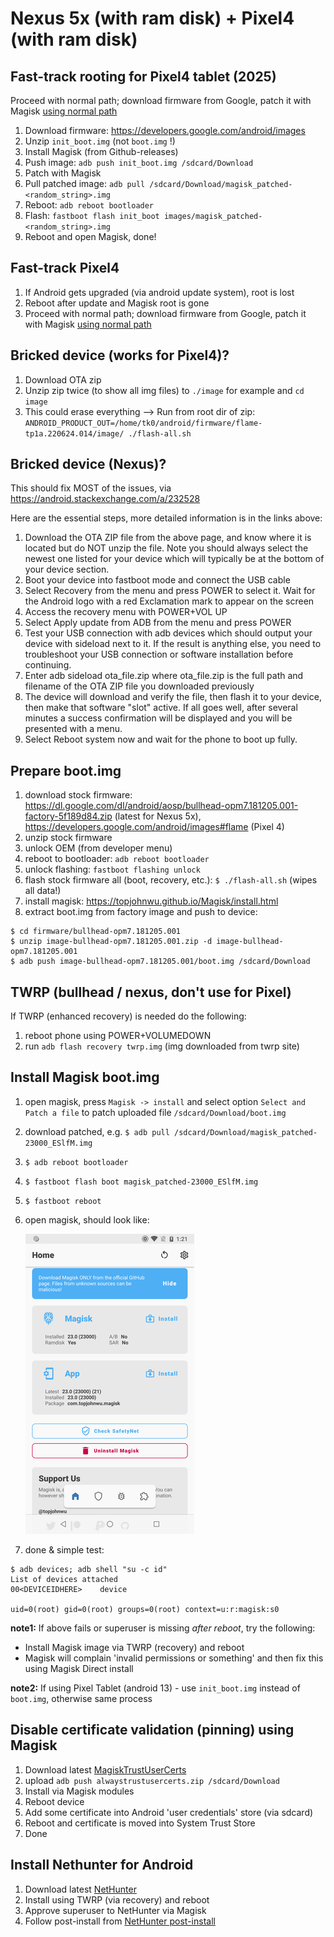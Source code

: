 Nexus 5x (with ram disk) + Pixel4 (with ram disk)
=================================================

## Fast-track rooting for Pixel4 tablet (2025)
Proceed with normal path; download firmware from Google, patch it with Magisk [using normal path](https://topjohnwu.github.io/Magisk/install.html)
1. Download firmware: https://developers.google.com/android/images
1. Unzip `init_boot.img` (not `boot.img` !)
1. Install Magisk (from Github-releases)
1. Push image: `adb push init_boot.img /sdcard/Download`
1. Patch with Magisk
1. Pull patched image: `adb pull /sdcard/Download/magisk_patched-<random_string>.img`
1. Reboot: `adb reboot bootloader`
1. Flash: `fastboot flash init_boot images/magisk_patched-<random_string>.img`
1. Reboot and open Magisk, done!


## Fast-track Pixel4
1. If Android gets upgraded (via android update system), root is lost
1. Reboot after update and Magisk root is gone
1. Proceed with normal path; download firmware from Google, patch it with Magisk [using normal path](https://topjohnwu.github.io/Magisk/install.html)


## Bricked device (works for Pixel4)?
1. Download OTA zip
1. Unzip zip twice (to show all img files) to `./image` for example and `cd image`
1. This could erase everything --> Run from root dir of zip: `ANDROID_PRODUCT_OUT=/home/tk0/android/firmware/flame-tp1a.220624.014/image/ ./flash-all.sh`

## Bricked device (Nexus)?
This should fix MOST of the issues, via https://android.stackexchange.com/a/232528

Here are the essential steps, more detailed information is in the links above:

1. Download the OTA ZIP file from the above page, and know where it is located but do NOT unzip the file. Note you should always select the newest one listed for your device which will typically be at the bottom of your device section.
1. Boot your device into fastboot mode and connect the USB cable
1. Select Recovery from the menu and press POWER to select it. Wait for the Android logo with a red Exclamation mark to appear on the screen
1. Access the recovery menu with POWER+VOL UP
1. Select Apply update from ADB from the menu and press POWER
1. Test your USB connection with adb devices which should output your device with sideload next to it. If the result is anything else, you need to troubleshoot your USB connection or software installation before continuing.
1. Enter adb sideload ota_file.zip where ota_file.zip is the full path and filename of the OTA ZIP file you downloaded previously
1. The device will download and verify the file, then flash it to your device, then make that software "slot" active. If all goes well, after several minutes a success confirmation will be displayed and you will be presented with a menu.
1. Select Reboot system now and wait for the phone to boot up fully.

## Prepare boot.img
1. download stock firmware: https://dl.google.com/dl/android/aosp/bullhead-opm7.181205.001-factory-5f189d84.zip (latest for Nexus 5x), https://developers.google.com/android/images#flame (Pixel 4)
1. unzip stock firmware
1. unlock OEM (from developer menu)
1. reboot to bootloader: `adb reboot bootloader`
1. unlock flashing: `fastboot flashing unlock`
1. flash stock firmware all (boot, recovery, etc.): `$ ./flash-all.sh` (wipes all data!)
1. install magisk: https://topjohnwu.github.io/Magisk/install.html
1. extract boot.img from factory image and push to device:

```
$ cd firmware/bullhead-opm7.181205.001
$ unzip image-bullhead-opm7.181205.001.zip -d image-bullhead-opm7.181205.001
$ adb push image-bullhead-opm7.181205.001/boot.img /sdcard/Download
```

## TWRP (bullhead / nexus, don't use for Pixel)
If TWRP (enhanced recovery) is needed do the following:
1. reboot phone using POWER+VOLUMEDOWN
1. run `adb flash recovery twrp.img` (img downloaded from twrp site)

## Install Magisk boot.img
1. open magisk, press `Magisk -> install` and select option `Select and Patch a file` to patch uploaded file `/sdcard/Download/boot.img`
1. download patched, e.g. `$ adb pull /sdcard/Download/magisk_patched-23000_ESlfM.img`
1. `$ adb reboot bootloader`
1. `$ fastboot flash boot magisk_patched-23000_ESlfM.img`
1. `$ fastboot reboot`
1. open magisk, should look like:

    ![screenshot](magisk.png)

1. done & simple test:
```
$ adb devices; adb shell "su -c id"
List of devices attached
00<DEVICEIDHERE>	device

uid=0(root) gid=0(root) groups=0(root) context=u:r:magisk:s0

```
**note1:** If above fails or superuser is missing _after reboot_, try the following:
* Install Magisk image via TWRP (recovery) and reboot
* Magisk will complain 'invalid permissions or something' and then fix this using Magisk Direct install

**note2:** If using Pixel Tablet (android 13) - use `init_boot.img` instead of `boot.img`, otherwise same process

## Disable certificate validation (pinning) using Magisk
1. Download latest [ MagiskTrustUserCerts](https://github.com/NVISOsecurity/MagiskTrustUserCerts)
1. upload `adb push alwaystrustusercerts.zip /sdcard/Download`
1. Install via Magisk modules
1. Reboot device
1. Add some certificate into Android 'user credentials' store (via sdcard)
1. Reboot and certificate is moved into System Trust Store
1. Done

## Install Nethunter for Android
1. Download latest [NetHunter](https://www.kali.org/docs/nethunter/)
1. Install using TWRP (via recovery) and reboot
1. Approve superuser to NetHunter via Magisk
1. Follow post-install from [NetHunter post-install](https://www.kali.org/docs/nethunter/)
